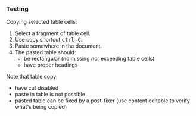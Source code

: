 ### Testing

Copying selected table cells:

1. Select a fragment of table cell.
2. Use copy shortcut <kbd>ctrl</kbd>+<kbd>C</kbd>.
3. Paste somewhere in the document.
4. The pasted table should:
   - be rectangular (no missing nor exceeding table cells)
   - have proper headings

Note that table copy:

- have cut disabled
- paste in table is not possible
- pasted table can be fixed by a post-fixer (use content editable to verify what's being copied)
